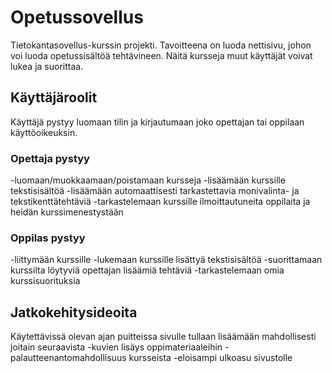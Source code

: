 # Opetussovellus
Tietokantasovellus-kurssin projekti. 
Tavoitteena on luoda nettisivu, johon voi luoda opetussisältöä tehtävineen. Näitä kursseja muut käyttäjät voivat lukea ja suorittaa.

## Käyttäjäroolit

Käyttäjä pystyy luomaan tilin ja kirjautumaan joko opettajan tai oppilaan käyttöoikeuksin.

### Opettaja pystyy
  -luomaan/muokkaamaan/poistamaan kursseja
  -lisäämään kurssille tekstisisältöä
  -lisäämään automaattisesti tarkastettavia monivalinta- ja tekstikenttätehtäviä
  -tarkastelemaan kurssille ilmoittautuneita oppilaita ja heidän kurssimenestystään

### Oppilas pystyy
  -liittymään kurssille
  -lukemaan kurssille lisättyä tekstisisältöä
  -suorittamaan kurssilta löytyviä opettajan lisäämiä tehtäviä
  -tarkastelemaan omia kurssisuorituksia

## Jatkokehitysideoita
Käytettävissä olevan ajan puitteissa sivulle tullaan lisäämään mahdollisesti joitain seuraavista
  -kuvien lisäys oppimateriaaleihin
  -palautteenantomahdollisuus kursseista
  -eloisampi ulkoasu sivustolle
